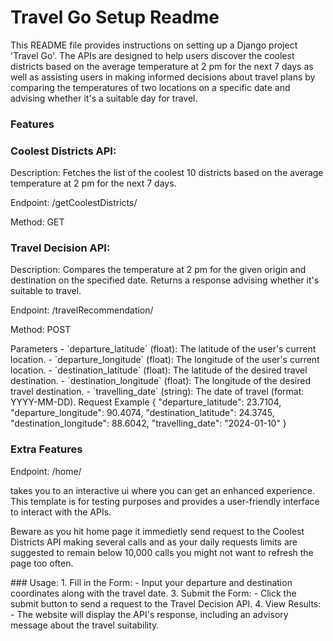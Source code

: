 <h1>Travel Go Setup Readme</h1>

This README file provides instructions on setting up a Django project 'Travel Go'. The APIs are designed to help users discover the coolest districts based on the average temperature at 2 pm for the next 7 days as well as assisting users in making informed decisions about travel plans by comparing the temperatures of two locations on a specific date and advising whether it's a suitable day for travel.

### Features
### Coolest Districts API:
<p>Description: Fetches the list of the coolest 10 districts based on the average temperature at 2 pm for the next 7 days.</p>
<p>Endpoint: /getCoolestDistricts/</p>
<p>Method: GET</p>

### Travel Decision API:
<p>Description: Compares the temperature at 2 pm for the given origin and destination on the specified date. Returns a response advising whether it's suitable to travel.</p>
<p>Endpoint: /travelRecommendation/ </p>
<p>Method: POST</p>
Parameters
- `departure_latitude` (float): The latitude of the user's current location.
- `departure_longitude` (float): The longitude of the user's current location.
- `destination_latitude` (float): The latitude of the desired travel destination.
- `destination_longitude` (float): The longitude of the desired travel destination.
- `travelling_date` (string): The date of travel (format: YYYY-MM-DD).
Request Example
{
  "departure_latitude": 23.7104,
  "departure_longitude": 90.4074,
  "destination_latitude": 24.3745,
  "destination_longitude": 88.6042,
  "travelling_date": "2024-01-10"
}

### Extra Features
<p>Endpoint: /home/ </p>
<p>takes you to an interactive ui where you can get an enhanced experience. This template is for testing purposes and provides a user-friendly interface to interact with the APIs.</p>
<p>Beware as you hit home page it immedietly send request to the Coolest Districts API making several calls and as your daily requests limits are suggested to remain below 10,000 calls you might not want to refresh the page too often.</p>
### Usage:
1. Fill in the Form:
   - Input your departure and destination coordinates along with the travel date.
3. Submit the Form:
   - Click the submit button to send a request to the Travel Decision API.
4. View Results:
   - The website will display the API's response, including an advisory message about the travel suitability.


